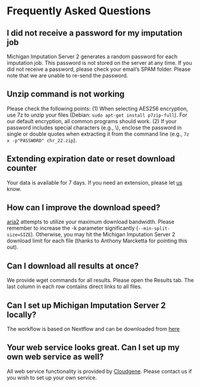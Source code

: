 # Frequently Asked Questions

## I did not receive a password for my imputation job
Michigan Imputation Server 2 generates a random password for each imputation job. This password is not stored on the server at any time. If you did not receive a password, please check your email’s SPAM folder. Please note that we are unable to re-send the password.

## Unzip command is not working
Please check the following points: (1) When selecting AES256 encryption, use 7z to unzip your files (Debian: `sudo apt-get install p7zip-full`). For our default encryption, all common programs should work. (2) If your password includes special characters (e.g., \\), enclose the password in single or double quotes when extracting it from the command line (e.g., `7z x -p"PASSWORD" chr_22.zip`).

## Extending expiration date or reset download counter
Your data is available for 7 days. If you need an extension, please let [us](/contact) know.

## How can I improve the download speed?
[aria2](https://aria2.github.io/) attempts to utilize your maximum download bandwidth. Please remember to increase the -k parameter significantly (`--min-split-size=SIZE`). Otherwise, you may hit the Michigan Imputation Server 2 download limit for each file (thanks to Anthony Marcketta for pointing this out).

## Can I download all results at once?
We provide wget commands for all results. Please open the Results tab. The last column in each row contains direct links to all files.

## Can I set up Michigan Imputation Server 2 locally?
The workflow is based on Nextflow and can be downloaded from [here](https://github.com/genepi/imputationserver2) 

## Your web service looks great. Can I set up my own web service as well?
All web service functionality is provided by [Cloudgene](http://www.cloudgene.io/). Please contact us if you wish to set up your own service.
